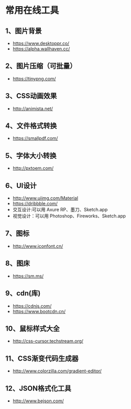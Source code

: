 # 常用在线工具


<!--more-->

## 1、图片背景

- https://www.desktoppr.co/
- https://alpha.wallhaven.cc/

## 2、图片压缩（可批量）

- https://tinypng.com/

## 3、CSS动画效果

- http://animista.net/

## 4、文件格式转换

- https://smallpdf.com/

## 5、字体大小转换

- http://pxtoem.com/

## 6、UI设计

- http://www.uiimg.com/Material
- https://dribbble.com/
- 交互设计:可以用 Axure RP、墨刀、Sketch.app
- 视觉设计：可以用 Photoshop、Fireworks、Sketch.app

## 7、图标

- http://www.iconfont.cn/

## 8、图床

- https://sm.ms/ 

## 9、cdn(库)

- https://cdnjs.com/
- https://www.bootcdn.cn/

## 10、鼠标样式大全

- http://css-cursor.techstream.org/

## 11、CSS渐变代码生成器

- http://www.colorzilla.com/gradient-editor/

## 12、JSON格式化工具

- http://www.bejson.com/

